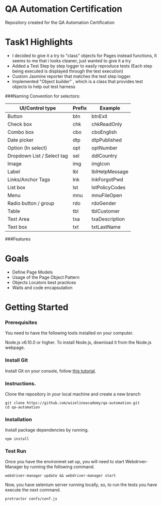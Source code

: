 # QA Automation Certification
Repository created for the QA Automation Certification


# Task1 Highlights

* I decided to give it a try to "class" objects for Pages instead functions, It seems to me that i looks cleaner, just wanted to give it a try
* Added a Test Step by step logger to easily reproduce tests (Each step being executed is displayed through the test execution)
* Custom Jasmine reporter that matches the test step logger.
* Implemented "Object builder" , which is a class that provides test objects to help out test harness
    
###Naming Convention for selectors:

|     UI/Control type       | Prefix |     Example     |
|---------------------------|--------|-----------------|
|Button                     | btn    | btnExit         |
|Check box                  | chk    | chkReadOnly     |
|Combo box                  | cbo    | cboEnglish      |
|Date picker                | dtp    | dtpPublished    |
|Option (In select)         | opt    | optNumber       |
|Dropdown List / Select tag | sel    | ddlCountry      |
|Image                      | img    | imgIcon         |
|Label                      | lbl    | lblHelpMessage  |
|Links/Anchor Tags          | lnk    | lnkForgotPwd    |
|List box                   | lst    | lstPolicyCodes  |
|Menu                       | mnu    | mnuFileOpen     |
|Radio button / group       | rdo    | rdoGender       |
|Table                      | tbl    | tblCustomer     |
|Text Area                  | txa    | txaDescription  |
|Text box                   | txt    | txtLastName     |


###Features


# Goals

* Define Page Models
* Usage of the Page Object Pattern
* Objects Locators best practices
* Waits and code encapsulation


# Getting Started

### Prerequisites

You need to have the following tools installed on your computer.

Node.js v6.10.0 or higher.
To install Node.js, download it from the Node.js webpage.

### Install Git

Install Git on your console, follow [this tutorial](https://git-scm.com/book/en/v2/Getting-Started-Installing-Git).

### Instructions.
Clone the repository in your local machine and create a new branch
```
git clone https://github.com/wizelineacademy/qa-automation.git
cd qa-automation
```

### Installation
Install package dependencies by running.

```npm install```

### Test Run

Once you have the environmet set up, you will need to start Webdriver-Manager by running the following command.
```
webdriver-manager update && webdriver-manager start
```
Now, you have selenium server running locally, so, to run the tests you have execute the next command.
```
protractor confs/conf.js
```


